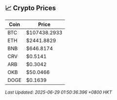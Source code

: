 ## 📈 Crypto Prices

| Coin | Price |
| ---- | ----- |
| BTC | $107438.2933 |
| ETH | $2441.8829 |
| BNB | $646.8174 |
| CRV | $0.5141 |
| ARB | $0.3042 |
| OKB | $50.0466 |
| DOGE | $0.1639 |

_Last Updated: 2025-06-29 01:50:36.396 +0800 HKT_